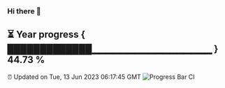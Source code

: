 ### Hi there 👋
⏳ Year progress { █████████████▁▁▁▁▁▁▁▁▁▁▁▁▁▁▁▁▁ } 44.73 %
---
⏰ Updated on Tue, 13 Jun 2023 06:17:45 GMT
![Progress Bar CI](https://github.com/liununu/liununu/workflows/Progress%20Bar%20CI/badge.svg)
